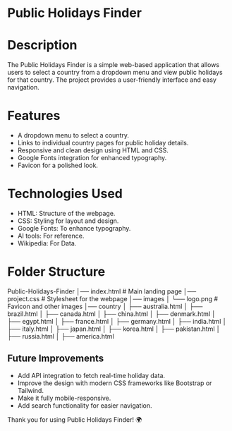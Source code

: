 # Public Holidays Finder

# Description
The Public Holidays Finder is a simple web-based application that allows users to select a country from a dropdown menu and view public holidays for that country. The project provides a user-friendly interface and easy navigation.

# Features
- A dropdown menu to select a country.
- Links to individual country pages for public holiday details.
- Responsive and clean design using HTML and CSS.
- Google Fonts integration for enhanced typography.
- Favicon for a polished look.

# Technologies Used
- HTML: Structure of the webpage.
- CSS: Styling for layout and design.
- Google Fonts: To enhance typography.
- AI tools: For reference.
- Wikipedia: For Data.
  
# Folder Structure
Public-Holidays-Finder
│── index.html  # Main landing page
│── project.css  # Stylesheet for the webpage
│── images
│   └── logo.png  # Favicon and other images
│── country
│   ├── australia.html
│   ├── brazil.html
│   ├── canada.html
│   ├── china.html
│   ├── denmark.html
│   ├── egypt.html
│   ├── france.html
│   ├── germany.html
│   ├── india.html
│   ├── italy.html
│   ├── japan.html
│   ├── korea.html
│   ├── pakistan.html
│   ├── russia.html
│   ├── america.html

## Future Improvements
- Add API integration to fetch real-time holiday data.
- Improve the design with modern CSS frameworks like Bootstrap or Tailwind.
- Make it fully mobile-responsive.
- Add search functionality for easier navigation.


Thank you for using Public Holidays Finder! 🌍

